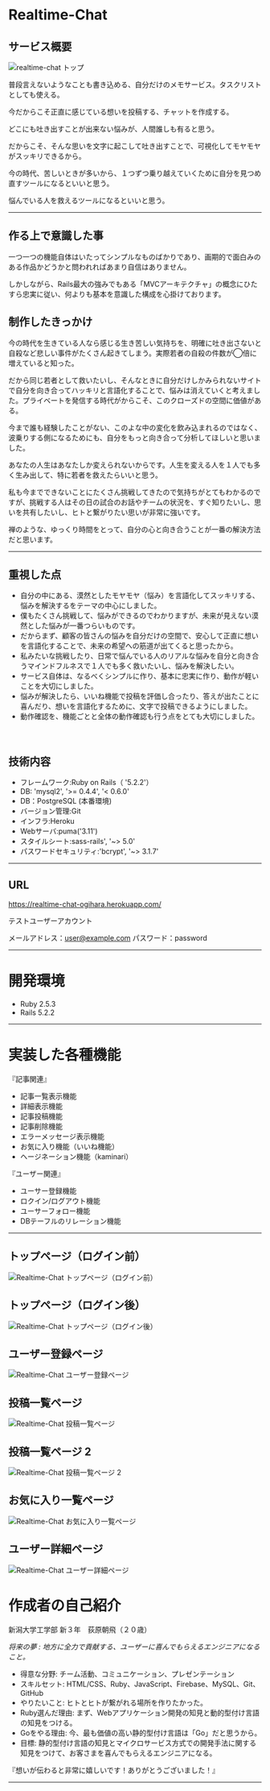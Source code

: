 # Realtime-Chat

## サービス概要

![realtime-chat トップ](https://i.gyazo.com/33338cc4841856b1e2b6faca8e4d7096.png)

普段言えないようなことも書き込める、自分だけのメモサービス。タスクリストとしても使える。

今だからこそ正直に感じている想いを投稿する、チャットを作成する。

どこにも吐き出すことが出来ない悩みが、人間誰しも有ると思う。

だからこそ、そんな思いを文字に起こして吐き出すことで、可視化してモヤモヤがスッキリできるから。

今の時代、苦しいときが多いから、１つずつ乗り越えていくために自分を見つめ直すツールになるといいと思う。

悩んでいる人を救えるツールになるといいと思う。

***
## 作る上で意識した事

一つ一つの機能自体はいたってシンプルなものばかりであり、画期的で面白みのある作品かどうかと問われればあまり自信はありません。

しかしながら、Rails最大の強みでもある「MVCアーキテクチャ」の概念にひたすら忠実に従い、何よりも基本を意識した構成を心掛けております。

## 制作したきっかけ

今の時代を生きている人なら感じる生き苦しい気持ちを、明確に吐き出さないと自殺など悲しい事件がたくさん起きてしまう。実際若者の自殺の件数が◯倍に増えていると知った。

だから同じ若者として救いたいし、そんなときに自分だけしかみられないサイトで自分を向き合ってハッキリと言語化することで、悩みは消えていくと考えました。プライベートを発信する時代がからこそ、このクローズドの空間に価値がある。

今まで誰も経験したことがない、このよな中の変化を飲み込まれるのではなく、波乗りする側になるためにも、自分をもっと向き合って分析してほしいと思いました。

あなたの人生はあなたしか変えられないからです。人生を変える人を１人でも多く生み出して、特に若者を救えたらいいと思う。

私も今までできないことにたくさん挑戦してきたので気持ちがとてもわかるのですが、挑戦する人はその日の試合のお話やチームの状況を、すぐ知りたいし、思いを共有したいし、ヒトと繋がりたい思いが非常に強いです。

禅のような、ゆっくり時間をとって、自分の心と向き合うことが一番の解決方法だと思います。

***
## 重視した点
- 自分の中にある、漠然としたモヤモヤ（悩み）を言語化してスッキリする、悩みを解決するをテーマの中心にしました。
- 僕もたくさん挑戦して、悩みができるのでわかりますが、未来が見えない漠然とした悩みが一番つらいものです。
- だからまず、顧客の皆さんの悩みを自分だけの空間で、安心して正直に想いを言語化することで、未来の希望への筋道が出てくると思ったから。
- 私みたいな挑戦したり、日常で悩んでいる人のリアルな悩みを自分と向き合うマインドフルネスで１人でも多く救いたいし、悩みを解決したい。
- サービス自体は、なるべくシンプルに作り、基本に忠実に作り、動作が軽いことを大切にしました。
- 悩みが解決したら、いいね機能で投稿を評価し合ったり、答えが出たことに喜んだり、想いを言語化するために、文字で投稿できるようにしました。
- 動作確認を、機能ごとと全体の動作確認も行う点をとても大切にしました。

　
## 技術内容
- フレームワーク:Ruby on Rails（ '5.2.2'）
- DB: 'mysql2', '>= 0.4.4', '< 0.6.0'
- DB：PostgreSQL (本番環境)
- バージョン管理:Git
- インフラ:Heroku
- Webサーバ:puma('3.11')
- スタイルシート:sass-rails', '~> 5.0'
- パスワードセキュリティ:'bcrypt', '~> 3.1.7'

***
## URL
https://realtime-chat-ogihara.herokuapp.com/

テストユーザーアカウント

メールアドレス：user@example.com
パスワード：password
***

# 開発環境
- Ruby  2.5.3
- Rails 5.2.2

***

# 実装した各種機能

『記事関連』
- 記事一覧表示機能
- 詳細表示機能
- 記事投稿機能
- 記事削除機能
- エラーメッセージ表示機能
- お気に入り機能（いいね機能）
- ヘージネーション機能（kaminari）

『ユーザー関連』
- ユーサー登録機能
- ロクイン/ログアウト機能
- ユーサーフォロー機能
- DBテーフルのリレーション機能
***

## トップページ（ログイン前）
![Realtime-Chat トップページ（ログイン前）](https://i.gyazo.com/ca117e9c6db8f6ca8e7cb9510b312ac0.png)

## トップページ（ログイン後）
![Realtime-Chat トップページ（ログイン後）](https://i.gyazo.com/54cdebe369d29841ed3e68a8982fec0d.png)

## ユーザー登録ページ
![Realtime-Chat ユーザー登録ページ](https://i.gyazo.com/b6ff55c14a9fcb6e4183f13b5720e5d0.png)

## 投稿一覧ページ
![Realtime-Chat 投稿一覧ページ](https://i.gyazo.com/b5928aadb6e25d806939714f13c6aada.png)

## 投稿一覧ページ 2
![Realtime-Chat 投稿一覧ページ 2](https://i.gyazo.com/36eb92259ebc70cba0246ea81c18c3b2.png)

## お気に入り一覧ページ
![Realtime-Chat お気に入り一覧ページ](https://i.gyazo.com/d2cdba55714a462bca2cec46a2de3a15.png)

## ユーザー詳細ページ
![Realtime-Chat ユーザー詳細ページ](https://i.gyazo.com/4892c87ec45aeda67e5c094ba4174a03.png)


# 作成者の自己紹介

新潟大学工学部 新３年　荻原朝飛（２０歳）

*将来の夢 : 地方に全力で貢献する、ユーザーに喜んでもらえるエンジニアになること。*

- 得意な分野: 
チーム活動、コミュニケーション、プレゼンテーション
- スキルセット: 
HTML/CSS、Ruby、JavaScript、Firebase、MySQL、Git、GitHub
- やりたいこと: 
ヒトとヒトが繋がれる場所を作りたかった。
- Ruby選んだ理由: 
まず、Webアプリケーション開発の知見と動的型付け言語の知見をつける。
- Goをやる理由: 
今、最も価値の高い静的型付け言語は「Go」だと思うから。
- 目標: 
静的型付け言語の知見とマイクロサービス方式での開発手法に関する知見をつけて、お客さまを喜んでもらえるエンジニアになる。

『想いが伝わると非常に嬉しいです！ありがとうございました！』

***

